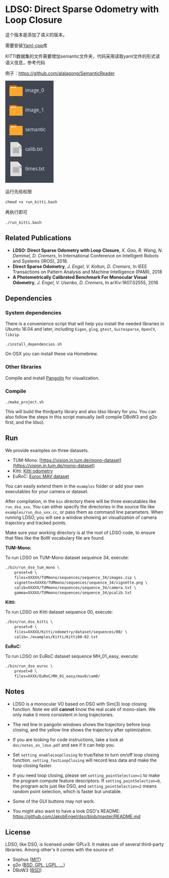 # LDSO: Direct Sparse Odometry with Loop Closure

这个版本是添加了语义的版本。

需要安装[Yaml-cpp](https://github.com/jbeder/yaml-cpp)库

KITTI数据集的文件需要增加semantic文件夹，代码采用读取yaml文件的形式读语义信息，参考代码

例子：https://github.com/alalagong/SemanticReader

![semantic](doc/structure.png)

运行先给权限

`
chmod +x run_kitti.bash 
`

再执行即可

`
./run_kitti.bash
`


## Related Publications

 * **LDSO: Direct Sparse Odometry with Loop Closure**, *X. Gao, R. Wang, N. Demmel, D. Cremers*,
   In International Conference on Intelligent Robots and Systems (IROS), 2018.
 * **Direct Sparse Odometry**, *J. Engel, V. Koltun, D. Cremers*,
   In IEEE Transactions on Pattern Analysis and Machine Intelligence (PAMI), 2018
 * **A Photometrically Calibrated Benchmark For Monocular Visual Odometry**, *J. Engel, V. Usenko, D. Cremers*,
   In arXiv:1607.02555, 2016

## Dependencies

### System dependencies

There is a convenience script that will help you install the needed
libraries in Ubuntu 16.04 and later, including `Eigen`, `glog`,
`gtest`, `Suitesparse`, `OpenCV`, `libzip`.

```
./install_dependencies.sh
```

On OSX you can install these via Homebrew.

### Other libraries

Compile and install
[Pangolin](https://github.com/stevenlovegrove/Pangolin) for
visualization.
 
### Compile
 
 ```
 ./make_project.sh
 ```

This will build the thirdparty library and also ldso library for
you. You can also follow the steps in this script manually (will
compile DBoW3 and g2o first, and the ldso).

## Run

We provide examples on three datasets.
 - TUM-Mono: [https://vision.in.tum.de/mono-dataset](https://vision.in.tum.de/mono-dataset)
 - Kitti: [Kitti odometry](http://www.cvlibs.net/datasets/kitti/eval_odometry.php)
 - EuRoC: [Euroc MAV dataset](https://projects.asl.ethz.ch/datasets/doku.php?id=kmavvisualinertialdatasets)

You can easily extend them in the `examples` folder or add your own
executables for your camera or dataset.

After compilation, in the `bin` directory there will be three
executables like `run_dso_xxx`. You can either specify the directories
in the source file like `examples/run_dso_xxx.cc`, or pass them as
command line parameters. When running LDSO, you will see a window
showing an visualization of camera trajectory and tracked points.

Make sure your working directory is at the root of LDSO code, to
ensure that files like the BoW vocabulary file are found.

**TUM-Mono:**

To run LDSO on TUM-Mono dataset sequence 34, execute:

```
./bin/run_dso_tum_mono \
    preset=0 \
    files=XXXXX/TUMmono/sequences/sequence_34/images.zip \
    vignette=XXXXX/TUMmono/sequences/sequence_34/vignette.png \
    calib=XXXXX/TUMmono/sequences/sequence_34/camera.txt \
    gamma=XXXXX/TUMmono/sequences/sequence_34/pcalib.txt
```

**Kitti:**

To run LDSO on Kitti dataset sequence 00, execute:

```
./bin/run_dso_kitti \
    preset=0 \
    files=XXXXX/Kitti/odometry/dataset/sequences/00/ \
    calib=./examples/Kitti/Kitti00-02.txt
```

**EuRoC:**

To run LDSO on EuRoC dataset sequence MH_01_easy, execute:

```
./bin/run_dso_euroc \
    preset=0 \
    files=XXXX/EuRoC/MH_01_easy/mav0/cam0/
```

## Notes

 - LDSO is a monocular VO based on DSO with Sim(3) loop closing
   function. Note we still **cannot** know the real scale of
   mono-slam. We only make it more consistent in long trajectories.
   
 - The red line in pangolin windows shows the trajectory before loop
   closing, and the yellow line shows the trajectory after
   optimization.
   
 - If you are looking for code instructions, take a look at
   `doc/notes_on_ldso.pdf` and see if it can help you.
 
 - Set `setting_enableLoopClosing` to true/false to turn on/off loop
   closing function. `setting_fastLoopClosing` will record less data and
   make the loop closing faster.
   
 - If you need loop closing, please set `setting_pointSelection=1` to
   make the program compute feature descriptors. If
   `setting_pointSelection=0`, the program acts just like DSO, and
   `setting_pointSelection=2` means random point selection, which is
   faster but unstable.
   
 - Some of the GUI buttons may not work.
   
 - You might also want to have a look DSO's README:
   https://github.com/JakobEngel/dso/blob/master/README.md

## License

LDSO, like DSO, is licensed under GPLv3. It makes use of several
third-party libraries. Among other's it comes with the source of:
 - Sophus ([MIT](https://github.com/strasdat/Sophus/blob/master/LICENSE.txt))
 - g2o ([BSD, GPL, LGPL, ...](https://github.com/RainerKuemmerle/g2o/blob/master/README.md))
 - DBoW3 ([BSD](https://github.com/raulmur/ORB_SLAM2/blob/master/Thirdparty/DBoW2/LICENSE.txt))
